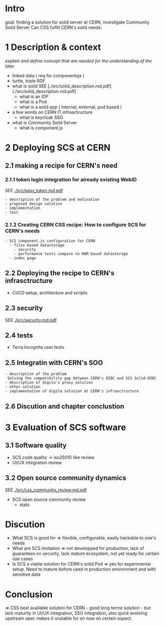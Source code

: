 # Intro
goal: finding a solution for solid server at CERN, investigate Community Solid Server
Can CSS fulfill CERN's solid needs:

# 1 Description & context

*explain and define concept that are needed for the understanding of the later*

  - linked data ( req for componentsjs )
  - turtle, triple RDF
  - what is solid SEE [./src/solid_description.md.pdf](./src/solid_description.md.pdf]
    - what is an IDP
    - what is a Pod
    - what is a solid app ( internal, external, pod based )
  - a few words on CERN IT infrasctructure
    - what is keycloak SSO
  - what is Community Solid Server
    - what is component.js 

# 2 Deploying SCS at CERN

## 2.1  making a recipe for CERN's need

### 2.1.1 token login integration for already existing WebID

SEE [./src/easy_token.md.pdf](./src/easy_token.md.pdf)

    - description of the problem and motivation
    - proposed design solution
    - implementation
    - test

### 2.1.2 Creating CERN CSS recipe: How to configure SCS for CERN's needs
    - SCS component.js configuration for CERN
      - files based datastorage
        - security
        - performance tests compare to RAM based datastorage
      - index page

## 2.2  Deploying the recipe to CERN's infrasctructure

 - CI/CD setup, architecture and scripts

## 2.3 security

SEE [./src/security.md.pdf](./src/security.md.pdf)

## 2.4 tests

 - Terra Incognita user tests

## 2.5 Integratin with CERN's SOO
    - description of the problem
     Solving the compatibility gap between CERN's OIDC and SCS Solid-OIDC
    - description of digita's proxy solution
    - other solution
    - implementation of digita solution at CERN's infrasctructure

## 2.6 Discution and chapter conclustion

# 3 Evaluation of SCS software

## 3.1 Software quality
  - SCS code quality
    -> iso25010 like review
  - UI/UX integration review

## 3.2 Open source community dynamics

SEE [./src/css_community_review.md.pdf](./src/css_community_review.md.pdf)

  - SCS open source community review
    - stats

# Discution
 - What SCS is good for
   => flexible, configurable, easily hackable to one's needs
 - What are SCS limitation
   => not developped for production, lack of guarantees on security, lack mature ecosystem, not yet ready for certain use cases
 - Is SCS a viable solution for CERN's solid Pod
   => yes for experimental setup. Need to mature before used in production environment and with sensitive data

# Conclusion
 => CSS best available solution for CERN - good long terme solution -  but lack maturity in UI/UX integration, SSO integration, also quick evolving upstream spec makes it unstable for on now on certain aspect.
